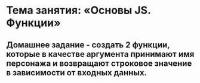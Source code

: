# Тема занятия: «Основы JS. Функции»

## Домашнее задание - создать 2 функции, которые в качестве аргумента принимают имя персонажа и возвращают строковое значение в зависимости от входных данных.

